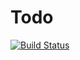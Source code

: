 # Todo
[![Build Status](https://travis-ci.org/sathya1431994/TodoApp.svg?branch=master)](https://travis-ci.org/sathya1431994/TodoApp)
